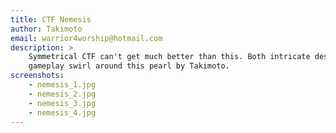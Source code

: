 ```yaml
---
title: CTF Nemesis
author: Takimoto
email: warrior4worship@hotmail.com
description: >
    Symmetrical CTF can't get much better than this. Both intricate design and great
    gameplay swirl around this pearl by Takimoto.
screenshots:
    - nemesis_1.jpg
    - nemesis_2.jpg
    - nemesis_3.jpg
    - nemesis_4.jpg
---
```

